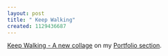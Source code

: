 ```yaml
--- 
layout: post
title: " Keep Walking"
created: 1129436687
---
```

<a href="http://nimbupani.com/portfolio/archives/2005/10/16/keep_walking.php">Keep Walking - A new collage</a> on my <a href="http://nimbupani.com/portfolio">Portfolio section</a>.
